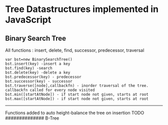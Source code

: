 Tree Datastructures implemented in JavaScript
==========
Binary Search Tree
------------------------
All functions : insert, delete, find, successor, predecessor, traversal
```
var bst=new BinarySearchTree()
bst.insert(key) -insert a key
bst.find(key) -search
bst.delete(key) -delete a key
bst.predecessor(key) - predecessor 
bst.successor(key) - successor
bst.traverse([node],callbackfn) - inorder traversal of the tree. callbackfn called for every node visited
bst.min([startAtNode]) - if start node not given, starts at root
bst.max([startAtNode]) - if start node not given, starts at root
```
--------------------------
Functions added to auto height-balance the tree on insertion
TODO
##############
B-Tree
